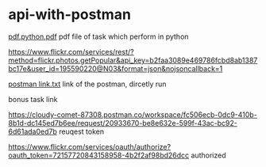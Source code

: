 
# api-with-postman

[pdf.python.pdf](https://github.com/Sanchu457/api-with-postman/files/8683800/pdf.python.pdf)
pdf file of task which perform in python


https://www.flickr.com/services/rest/?method=flickr.photos.getPopular&api_key=b2faa3089e469786fcbd8ab1387bc17e&user_id=195590220@N03&format=json&nojsoncallback=1



[postman link.txt](https://github.com/Sanchu457/api-with-postman/files/8683805/postman.link.txt)
link of the postman, dircetly run  


bonus task link 

https://cloudy-comet-87308.postman.co/workspace/fc506ecb-0dc9-410b-8b1d-dc145ed7b6ee/request/20933670-be8e632e-599f-43ac-bc92-6d61ada0ed7b
reuqest token

https://www.flickr.com/services/oauth/authorize?oauth_token=72157720843158958-4b2f2af98bd26dcc
authorized 



